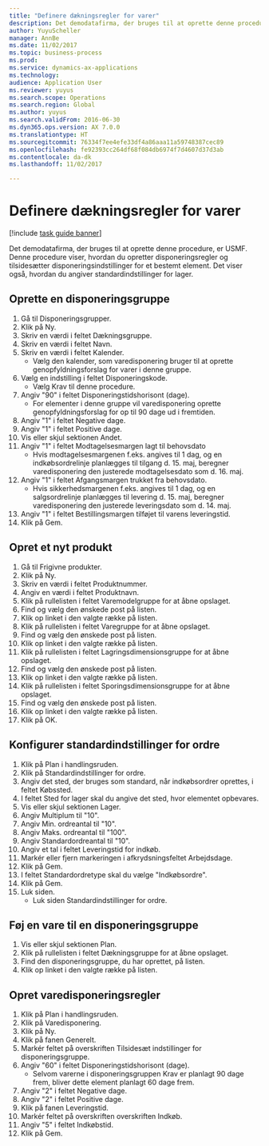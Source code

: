 ```yaml
--- 
title: "Definere dækningsregler for varer"
description: Det demodatafirma, der bruges til at oprette denne procedure, er USMF.
author: YuyuScheller
manager: AnnBe
ms.date: 11/02/2017
ms.topic: business-process
ms.prod: 
ms.service: dynamics-ax-applications
ms.technology: 
audience: Application User
ms.reviewer: yuyus
ms.search.scope: Operations
ms.search.region: Global
ms.author: yuyus
ms.search.validFrom: 2016-06-30
ms.dyn365.ops.version: AX 7.0.0
ms.translationtype: HT
ms.sourcegitcommit: 76334f7ee4efe33df4a86aaa11a59748387cec89
ms.openlocfilehash: fe92393cc264df68f084db6974f7d4607d37d3ab
ms.contentlocale: da-dk
ms.lasthandoff: 11/02/2017

---
```

# <a name="define-coverage-rules-for-items"></a>Definere dækningsregler for varer

[!include [task guide banner](../../includes/task-guide-banner.md)]

Det demodatafirma, der bruges til at oprette denne procedure, er USMF. Denne procedure viser, hvordan du opretter disponeringsregler og tilsidesætter disponeringsindstillinger for et bestemt element. Det viser også, hvordan du angiver standardindstillinger for lager.


## <a name="create-a-coverage-group"></a>Oprette en disponeringsgruppe
1. Gå til Disponeringsgrupper.
2. Klik på Ny.
3. Skriv en værdi i feltet Dækningsgruppe.
4. Skriv en værdi i feltet Navn.
5. Skriv en værdi i feltet Kalender.
    * Vælg den kalender, som varedisponering bruger til at oprette genopfyldningsforslag for varer i denne gruppe.  
6. Vælg en indstilling i feltet Disponeringskode.
    * Vælg Krav til denne procedure.  
7. Angiv "90" i feltet Disponeringstidshorisont (dage).
    * For elementer i denne gruppe vil varedisponering oprette genopfyldningsforslag for op til 90 dage ud i fremtiden.  
8. Angiv "1" i feltet Negative dage.
9. Angiv "1" i feltet Positive dage.
10. Vis eller skjul sektionen Andet.
11. Angiv "1" i feltet Modtagelsesmargen lagt til behovsdato
    * Hvis modtagelsesmargenen f.eks. angives til 1 dag, og en indkøbsordrelinje planlægges til tilgang d. 15. maj, beregner varedisponering den justerede modtagelsesdato som d. 16. maj.  
12. Angiv "1" i feltet Afgangsmargen trukket fra behovsdato.
    * Hvis sikkerhedsmargenen f.eks. angives til 1 dag, og en salgsordrelinje planlægges til levering d. 15. maj, beregner varedisponering den justerede leveringsdato som d. 14. maj.  
13. Angiv "1" i feltet Bestillingsmargen tilføjet til varens leveringstid.
14. Klik på Gem.

## <a name="create-a-new-product"></a>Opret et nyt produkt
1. Gå til Frigivne produkter.
2. Klik på Ny.
3. Skriv en værdi i feltet Produktnummer.
4. Angiv en værdi i feltet Produktnavn.
5. Klik på rullelisten i feltet Varemodelgruppe for at åbne opslaget.
6. Find og vælg den ønskede post på listen.
7. Klik op linket i den valgte række på listen.
8. Klik på rullelisten i feltet Varegruppe for at åbne opslaget.
9. Find og vælg den ønskede post på listen.
10. Klik op linket i den valgte række på listen.
11. Klik på rullelisten i feltet Lagringsdimensionsgruppe for at åbne opslaget.
12. Find og vælg den ønskede post på listen.
13. Klik op linket i den valgte række på listen.
14. Klik på rullelisten i feltet Sporingsdimensionsgruppe for at åbne opslaget.
15. Find og vælg den ønskede post på listen.
16. Klik op linket i den valgte række på listen.
17. Klik på OK.

## <a name="setup-default-order-settings"></a>Konfigurer standardindstillinger for ordre
1. Klik på Plan i handlingsruden.
2. Klik på Standardindstillinger for ordre.
3. Angiv det sted, der bruges som standard, når indkøbsordrer oprettes, i feltet Købssted.
4. I feltet Sted for lager skal du angive det sted, hvor elementet opbevares.
5. Vis eller skjul sektionen Lager.
6. Angiv Multiplum til "10".
7. Angiv Min. ordreantal til "10".
8. Angiv Maks. ordreantal til "100".
9. Angiv Standardordreantal til "10".
10. Angiv et tal i feltet Leveringstid for indkøb.
11. Markér eller fjern markeringen i afkrydsningsfeltet Arbejdsdage.
12. Klik på Gem.
13. I feltet Standardordretype skal du vælge "Indkøbsordre".
14. Klik på Gem.
15. Luk siden.
    * Luk siden Standardindstillinger for ordre.  

## <a name="add-an-item-to-a-coverage-group"></a>Føj en vare til en disponeringsgruppe
1. Vis eller skjul sektionen Plan.
2. Klik på rullelisten i feltet Dækningsgruppe for at åbne opslaget.
3. Find den disponeringsgruppe, du har oprettet, på listen.
4. Klik op linket i den valgte række på listen.

## <a name="create-item-coverage-rules"></a>Opret varedisponeringsregler
1. Klik på Plan i handlingsruden.
2. Klik på Varedisponering.
3. Klik på Ny.
4. Klik på fanen Generelt.
5. Markér feltet på overskriften Tilsidesæt indstillinger for disponeringsgruppe.
6. Angiv "60" i feltet Disponeringstidshorisont (dage).
    * Selvom varerne i disponeringsgruppen Krav er planlagt 90 dage frem, bliver dette element planlagt 60 dage frem.  
7. Angiv "2" i feltet Negative dage.
8. Angiv "2" i feltet Positive dage.
9. Klik på fanen Leveringstid.
10. Markér feltet på overskriften overskriften Indkøb.
11. Angiv "5" i feltet Indkøbstid.
12. Klik på Gem.


